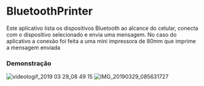 # BluetoothPrinter
Este aplicativo lista os dispositivos Bluetooth ao alcance do celular, conecta com o dispositivo selecionado e envia uma mensagem.
No caso do aplicativo a conexão foi feita a uma mini impressora de 80mm que imprime a mensagem enviada

### Demonstração

![videotogif_2019 03 29_08 49 15](https://user-images.githubusercontent.com/17008397/55233651-f9296880-5207-11e9-9222-6719dc356025.gif)
![IMG_20190329_085631727](https://user-images.githubusercontent.com/17008397/55233937-b87e1f00-5208-11e9-9c61-fc0047828d75.jpg)
